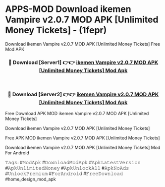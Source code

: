 # APPS-MOD Download ikemen Vampire v2.0.7 MOD APK [Unlimited Money Tickets] - (1fepr)
Download ikemen Vampire v2.0.7 MOD APK [Unlimited Money Tickets] Free Mod APK

<div align="center">
<h3>🔴 Download [Server1] 👉👉 <a href="https://apk-comot.site?title=ikemen_Vampire_v2.0.7_MOD_APK_[Unlimited_Money_Tickets]">ikemen Vampire v2.0.7 MOD APK [Unlimited Money Tickets] Mod Apk</a></h3><br>

<h3>🔴 Download [Server2] 👉👉 <a href="https://apk-comot.site?title=ikemen_Vampire_v2.0.7_MOD_APK_[Unlimited_Money_Tickets]">ikemen Vampire v2.0.7 MOD APK [Unlimited Money Tickets] Mod Apk</a></h3>
</div>


Free Download APK MOD ikemen Vampire v2.0.7 MOD APK [Unlimited Money Tickets]

Download ikemen Vampire v2.0.7 MOD APK [Unlimited Money Tickets] 

Free APK MOD ikemen Vampire v2.0.7 MOD APK [Unlimited Money Tickets] 

Download ikemen Vampire v2.0.7 MOD APK [Unlimited Money Tickets] Mod For Android

𝚃𝚊𝚐𝚜: #𝙼𝚘𝚍𝙰𝚙𝚔 #𝙳𝚘𝚠𝚗𝚕𝚘𝚊𝚍𝙼𝚘𝚍𝙰𝚙𝚔 #𝙰𝚙𝚔𝙻𝚊𝚝𝚎𝚜𝚝𝚅𝚎𝚛𝚜𝚒𝚘𝚗 #𝙰𝚙𝚔𝚄𝚗𝚕𝚒𝚖𝚒𝚝𝚎𝚍𝙼𝚘𝚗𝚎𝚢 #𝙰𝚙𝚔𝚄𝚗𝚕𝚘𝚌𝚔𝙰𝚕𝚕 #𝙰𝚙𝚔𝙽𝚘𝙰𝚍𝚜 #𝚄𝚗𝚕𝚘𝚌𝚔𝙿𝚛𝚎𝚖𝚒𝚞𝚖 #𝙵𝚘𝚛𝙰𝚗𝚍𝚛𝚘𝚒𝚍 #𝙵𝚛𝚎𝚎𝙳𝚘𝚠𝚗𝚕𝚘𝚊𝚍 #home_design_mod_apk